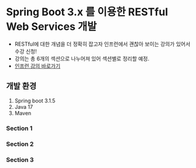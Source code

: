 # Spring Boot 3.x 를 이용한 RESTful Web Services 개발

+ RESTful에 대한 개념을 더 정확히 잡고자 인프런에서 괜찮아 보이는 강의가 있어서 수강 신청!
+ 강의는 총 6개의 섹션으로 나누어져 있어 섹션별로 정리할 예정.
+ [인프런 강의 바로가기](https://www.inflearn.com/course/spring-boot-restful-web-services)

## 개발 환경
1. Spring boot 3.1.5
2. Java 17
3. Maven


### Section 1


### Section 2


### Section 3
